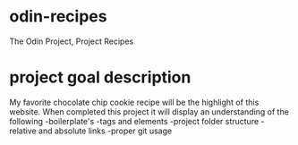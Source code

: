 # odin-recipes
The Odin Project, Project Recipes
# project goal description
My favorite chocolate chip cookie recipe will be the highlight of this website.
When completed this project it will display an understanding of the following
    -boilerplate's
    -tags and elements
    -project folder structure
    -relative and absolute links
    -proper git usage